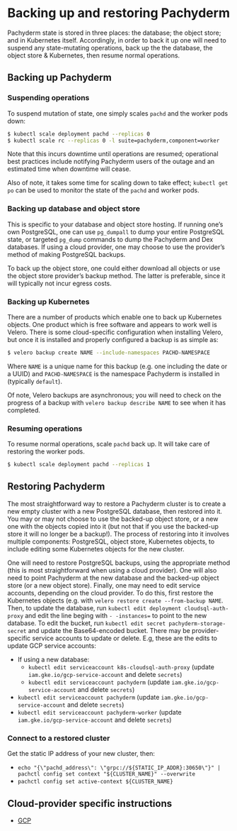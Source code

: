 # Backing up and restoring Pachyderm

Pachyderm state is stored in three places: the database; the object
store; and in Kubernetes itself.  Accordingly, in order to back it up
one will need to suspend any state-mutating operations, back up the
the database, the object store & Kubernetes, then resume normal
operations.

## Backing up Pachyderm

### Suspending operations

To suspend mutation of state, one simply scales `pachd` and the worker
pods down:

```sh
$ kubectl scale deployment pachd --replicas 0
$ kubectl scale rc --replicas 0 -l suite=pachyderm,component=worker
```

Note that this incurs downtime until operations are resumed;
operational best practices include notifying Pachyderm users of the
outage and an estimated time when downtime will cease.

Also of note, it takes some time for scaling down to take effect;
`kubectl get po` can be used to monitor the state of the `pachd` and
worker pods.

### Backing up database and object store

This is specific to your database and object store hosting.  If
running one’s own PostgreSQL, one can use `pg_dumpall` to dump your
entire PostgreSQL state, or targeted `pg_dump` commands to dump the
Pachyderm and Dex databases.  If using a cloud provider, one may
choose to use the provider’s method of making PostgreSQL backups.

To back up the object store, one could either download all objects or
use the object store provider’s backup method.  The latter is
preferable, since it will typically not incur egress costs.

### Backing up Kubernetes

There are a number of products which enable one to back up Kubernetes
objects.  One product which is free software and appears to work well
is Velero.  There is some cloud-specific configuration when installing
Velero, but once it is installed and properly configured a backup is
as simple as:

```sh
$ velero backup create NAME --include-namespaces PACHD-NAMESPACE
```

Where `NAME` is a unique name for this backup (e.g. one including the
date or a UUID) and `PACHD-NAMESPACE` is the namespace Pachyderm is
installed in (typically `default`).

Of note, Velero backups are asynchronous; you will need to check on
the progress of a backup with `velero backup describe NAME` to see
when it has completed.

### Resuming operations

To resume normal operations, scale `pachd` back up.  It will take care
of restoring the worker pods.

```sh
$ kubectl scale deployment pachd --replicas 1
```

## Restoring Pachyderm

The most straightforward way to restore a Pachyderm cluster is to
create a new empty cluster with a new PostgreSQL database, then
restored into it.  You may or may not choose to use the backed-up
object store, or a new one with the objects copied into it (but not
that if you use the backed-up store it will no longer be a backup!).
The process of restoring into it involves multiple components:
PostgreSQL, object store, Kubernetes objects, to include editing some
Kubernetes objects for the new cluster.

One will need to restore PostgreSQL backups, using the appropriate
method (this is most straightforward when using a cloud provider).
One will also need to point Pachyderm at the new database and the
backed-up object store (or a new object store).  Finally, one may need
to edit service accounts, depending on the cloud provider.  To do
this, first restore the Kubernetes objects (e.g. with `velero restore
create --from-backup NAME`.  Then, to update the database, run
`kubectl edit deployment cloudsql-auth-proxy` and edit the line beging
with `- -instances=` to point to the new database.  To edit the
bucket, run `kubectl edit secret pachyderm-storage-secret` and update
the Base64-encoded bucket.  There may be provider-specific service
accounts to update or delete.  E.g, these are the edits to update GCP
service accounts:

 - If using a new database:
     - `kubectl edit serviceaccount k8s-cloudsql-auth-proxy` (update
         `iam.gke.io/gcp-service-account` and delete `secrets`)
     - `kubectl edit serviceaccount pachyderm` (update
       `iam.gke.io/gcp-service-account` and delete `secrets`)
 - `kubectl edit serviceaccount pachyderm` (update
   `iam.gke.io/gcp-service-account` and delete `secrets`)
 - `kubectl edit serviceaccount pachyderm-worker` (update
   `iam.gke.io/gcp-service-account` and delete `secrets`)

### Connect to a restored cluster

Get the static IP address of your new cluster, then:

  - `echo "{\"pachd_address\": \"grpc://${STATIC_IP_ADDR}:30650\"}" | pachctl config set context "${CLUSTER_NAME}" --overwrite`
  - `pachctl config set active-context ${CLUSTER_NAME}`

## Cloud-provider specific instructions

 - [GCP](gcp.md)

